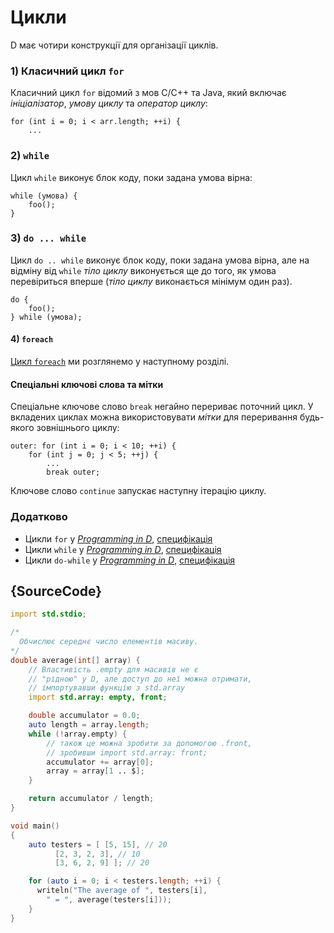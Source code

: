 # Цикли

D має чотири конструкції для організації циклів.

### 1) Класичний цикл `for`

Класичний цикл `for` відомий з мов C/C++ та Java, який включає
_ініціалізатор_, _умову циклу_ та _оператор циклу_:

    for (int i = 0; i < arr.length; ++i) {
        ...

### 2) `while`

Цикл `while` виконує блок коду, поки задана умова вірна:

    while (умова) {
        foo();
    }

### 3) `do ... while`

Цикл `do .. while` виконує блок коду, поки задана умова вірна, але
на відміну від `while` _тіло циклу_ виконується ще до того, як
умова перевіриться вперше (_тіло циклу_ виконається мінімум один раз).

    do {
        foo();
    } while (умова);

#### 4) `foreach`

[Цикл `foreach`](basics/foreach) ми розглянемо у наступному розділі.

#### Спеціальні ключові слова та мітки

Спеціальне ключове слово `break` негайно перериває поточний цикл.
У вкладених циклах можна використовувати _мітки_ для переривання
будь-якого зовнішнього циклу:

    outer: for (int i = 0; i < 10; ++i) {
        for (int j = 0; j < 5; ++j) {
            ...
            break outer;

Ключове слово `continue` запускає наступну ітерацію циклу.

### Додатково

- Цикли `for` у [_Programming in D_](http://ddili.org/ders/d.en/for.html), [специфікація](https://dlang.org/spec/statement.html#ForStatement)
- Цикли `while` у [_Programming in D_](http://ddili.org/ders/d.en/while.html), [специфікація](https://dlang.org/spec/statement.html#WhileStatement)
- Цикли `do-while` у [_Programming in D_](http://ddili.org/ders/d.en/do_while.html), [специфікація](https://dlang.org/spec/statement.html#do-statement)

## {SourceCode}

```d
import std.stdio;

/*
  Обчислює середнє число елементів масиву.
*/
double average(int[] array) {
    // Властивість .empty для масивів не є
    // "рідною" у D, але доступ до неї можна отримати,
    // імпортувавши функцію з std.array
    import std.array: empty, front;

    double accumulator = 0.0;
    auto length = array.length;
    while (!array.empty) {
        // також це можна зробити за допомогою .front,
        // зробивши import std.array: front;
        accumulator += array[0];
        array = array[1 .. $];
    }

    return accumulator / length;
}

void main()
{
    auto testers = [ [5, 15], // 20
          [2, 3, 2, 3], // 10
          [3, 6, 2, 9] ]; // 20

    for (auto i = 0; i < testers.length; ++i) {
      writeln("The average of ", testers[i],
        " = ", average(testers[i]));
    }
}
```
